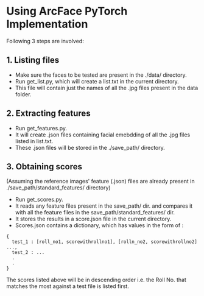 # Using ArcFace PyTorch Implementation
Following 3 steps are involved:

## 1. Listing files
- Make sure the faces to be tested are present in the ./data/ directory.
- Run get_list.py, which will create a list.txt in the current directory.
- This file will contain just the names of all the .jpg files present in the data folder.

## 2. Extracting features
- Run get_features.py.
- It will create .json files containing facial emebdding of all the .jpg files listed in list.txt.
- These .json files will be stored in the ./save_path/ directory.

## 3. Obtaining scores
(Assuming the reference images' feature (.json) files are already present in ./save_path/standard_features/ directory)
- Run get_scores.py.
- It reads any feature files present in the save_path/ dir. and compares it with all the feature files in the save_path/standard_features/ dir.
- It stores the results in a score.json file in the current directory.
- Scores.json contains a dictionary, which has values in the form of :
```
{
  test_1 : [roll_no1, scorewithrollno1], [rolln_no2, scorewithrollno2] ...,
  test_2 : ...
  .
  .
}
```

The scores listed above will be in descending order i.e. the Roll No. that matches the most against a test file is listed first.

